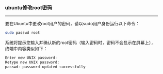 ### ubuntu修改root密码
---
要在Ubuntu中更改root用户的密码，请以sudo用户身份运行以下命令：

```bash
sudo passwd root
```


系统将提示您输入并确认新的root密码（输入密码时，密码不会显示在屏幕上），终端中内容类似如下：

```powershell
Enter new UNIX password:
Retype new UNIX password:
passwd: password updated successfully
```
